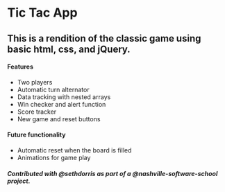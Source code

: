 # Tic Tac App
## This is a rendition of the classic game using basic html, css, and jQuery.

#### Features
* Two players
* Automatic turn alternator
* Data tracking with nested arrays
* Win checker and alert function
* Score tracker
* New game and reset buttons

#### Future functionality
* Automatic reset when the board is filled
* Animations for game play

##### Contributed with @sethdorris as part of a @nashville-software-school project.
